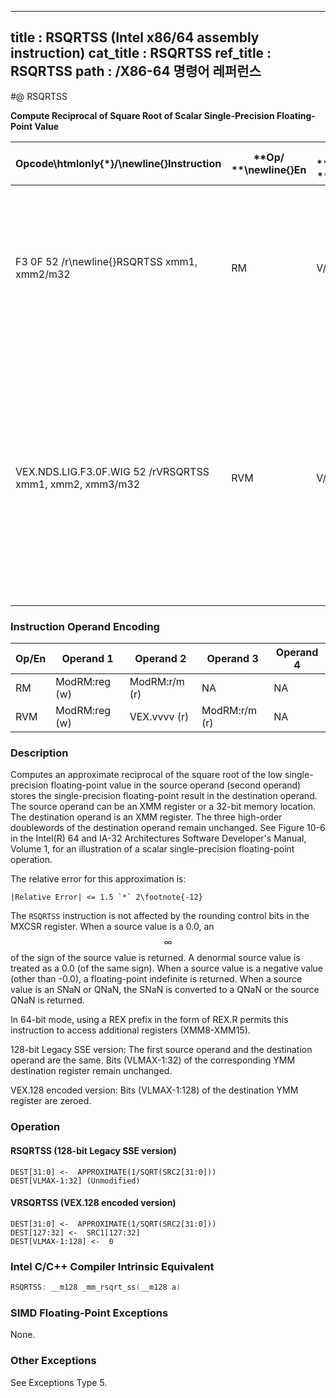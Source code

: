 ----------------------------
title : RSQRTSS (Intel x86/64 assembly instruction)
cat_title : RSQRTSS
ref_title : RSQRTSS
path : /X86-64 명령어 레퍼런스
----------------------------
#@ RSQRTSS

**Compute Reciprocal of Square Root of Scalar Single-Precision Floating-Point Value**

|**Opcode\htmlonly{*}/**\newline{}**Instruction**|**Op/ **\newline{}**En**|**64/32 bit **\newline{}**Mode **\newline{}**Support**|**CPUID **\newline{}**Feature **\newline{}**Flag**|**Description**|
|------------------------------------------------|------------------------|------------------------------------------------------|--------------------------------------------------|---------------|
|F3 0F 52 /r\newline{}RSQRTSS xmm1, xmm2/m32|RM|V/V|SSE|Computes the approximate reciprocal of the square root of the low single-precision floating-point value in xmm2/m32 and stores the results in xmm1.|
|VEX.NDS.LIG.F3.0F.WIG 52 /rVRSQRTSS xmm1, xmm2, xmm3/m32|RVM|V/V|AVX|Computes the approximate reciprocal of the square root of the low single precision floating-point value in xmm3/m32 and stores the results in xmm1. Also, upper single precision floating-point values (bits[127:32]) from xmm2 are copied to xmm1[127:32].|
### Instruction Operand Encoding


|Op/En|Operand 1|Operand 2|Operand 3|Operand 4|
|-----|---------|---------|---------|---------|
|RM|ModRM:reg (w)|ModRM:r/m (r)|NA|NA|
|RVM|ModRM:reg (w)|VEX.vvvv (r)|ModRM:r/m (r)|NA|
### Description


Computes an approximate reciprocal of the square root of the low single-precision floating-point value in the source operand (second operand) stores the single-precision floating-point result in the destination operand. The source operand can be an XMM register or a 32-bit memory location. The destination operand is an XMM register. The three high-order doublewords of the destination operand remain unchanged. See Figure 10-6 in the Intel(R) 64 and IA-32 Architectures Software Developer's Manual, Volume 1, for an illustration of a scalar single-precision floating-point operation.

The relative error for this approximation is:

    |Relative Error| <= 1.5 `*` 2\footnote{-12}  

The `RSQRTSS` instruction is not affected by the rounding control bits in the MXCSR register. When a source value is a 0.0, an $$\infty$$ of the sign of the source value is returned. A denormal source value is treated as a 0.0 (of the same sign). When a source value is a negative value (other than -0.0), a floating-point indefinite is returned. When a source value is an SNaN or QNaN, the SNaN is converted to a QNaN or the source QNaN is returned. 

In 64-bit mode, using a REX prefix in the form of REX.R permits this instruction to access additional registers (XMM8-XMM15).

128-bit Legacy SSE version: The first source operand and the destination operand are the same. Bits (VLMAX-1:32) of the corresponding YMM destination register remain unchanged.

VEX.128 encoded version: Bits (VLMAX-1:128) of the destination YMM register are zeroed.


### Operation
#### RSQRTSS (128-bit Legacy SSE version)
```info-verb
DEST[31:0] <-  APPROXIMATE(1/SQRT(SRC2[31:0]))
DEST[VLMAX-1:32] (Unmodified)
```
#### VRSQRTSS (VEX.128 encoded version)
```info-verb
DEST[31:0] <-  APPROXIMATE(1/SQRT(SRC2[31:0]))
DEST[127:32] <-  SRC1[127:32]
DEST[VLMAX-1:128] <-  0
```

### Intel C/C++ Compiler Intrinsic Equivalent

```cpp
RSQRTSS: __m128 _mm_rsqrt_ss(__m128 a)
```
### SIMD Floating-Point Exceptions


None.

### Other Exceptions


See Exceptions Type 5.

